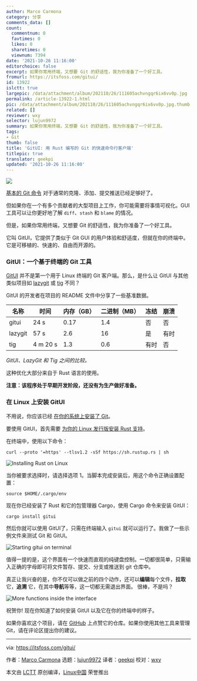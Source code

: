```yaml
---
author: Marco Carmona
category: 分享
comments_data: []
count:
  commentnum: 0
  favtimes: 0
  likes: 0
  sharetimes: 0
  viewnum: 7394
date: '2021-10-26 11:16:00'
editorchoice: false
excerpt: 如果你常用终端，又想要 Git 的舒适性，我为你准备了一个好工具。
fromurl: https://itsfoss.com/gitui/
id: 13922
islctt: true
largepic: /data/attachment/album/202110/26/111605achvngqr6ix6vv0p.jpg
permalink: /article-13922-1.html
pic: /data/attachment/album/202110/26/111605achvngqr6ix6vv0p.jpg.thumb.jpg
related: []
reviewer: wxy
selector: lujun9972
summary: 如果你常用终端，又想要 Git 的舒适性，我为你准备了一个好工具。
tags:
- Git
thumb: false
title: 'GitUI: 用 Rust 编写的 Git 的快速命令行客户端'
titlepic: true
translator: geekpi
updated: '2021-10-26 11:16:00'
---
```


![](/data/attachment/album/202110/26/111605achvngqr6ix6vv0p.jpg)


[基本的 Git 命令](https://itsfoss.com/basic-git-commands-cheat-sheet/) 对于通常的克隆、添加、提交推送已经足够好了。


但如果你在一个有多个贡献者的大型项目上工作，你可能需要将事情可视化。GUI 工具可以让你更好地了解 `diff`、`stash` 和 `blame` 的情况。


但是，如果你常用终端，又想要 Git 的舒适性，我为你准备了一个好工具。


它叫 GitUI，它提供了类似于 Git GUI 的用户体验和舒适度，但就在你的终端中。它是可移植的、快速的、自由而开源的。


### GitUI：一个基于终端的 Git 工具


[GitUI](https://github.com/Extrawurst/gitui) 并不是第一个用于 Linux 终端的 Git 客户端。那么，是什么让 GitUI 与其他类似项目如 [lazygit](https://github.com/jesseduffield/lazygit) 或 [tig](https://jonas.github.io/tig/) 不同？


GitUI 的开发者在项目的 README 文件中分享了一些基准数据。




| 名称 | 时间 | 内存（GB） | 二进制（MB） | 冻结 | 崩溃 |
| --- | --- | --- | --- | --- | --- |
| gitui | 24 s | 0.17 | 1.4 | 否 | 否 |
| lazygit | 57 s | 2.6 | 16 | 是 | 有时 |
| tig | 4 m 20 s | 1.3 | 0.6 | 有时 | 否 |


*GitUI、LazyGit 和 Tig 之间的比较。*


这种优化大部分来自于 Rust 语言的使用。


**注意：该程序处于早期开发阶段，还没有为生产做好准备。**


### 在 Linux 上安装 GitUI


不用说，你应该已经 [在你的系统上安装了 Git](https://itsfoss.com/install-git-ubuntu/)。


要使用 GitUI，首先需要 [为你的 Linux 发行版安装 Rust 支持](https://itsfoss.com/install-rust-cargo-ubuntu-linux/)。


在终端中，使用以下命令：



```
curl --proto '=https' --tlsv1.2 -sSf https://sh.rustup.rs | sh

```

![Installing Rust on Linux](/data/attachment/album/202110/26/111616fygydi5uwwiyyrnr.png)


当你被要求选择时，请选择选项 1。当脚本完成安装后，用这个命令正确设置配置：



```
source $HOME/.cargo/env

```

现在你已经安装了 Rust 和它的包管理器 Cargo，使用 Cargo 命令来安装 GitUI：



```
cargo install gitui

```

然后你就可以使用 GitUI了，只需在终端输入 `gitui` 就可以运行了。我做了一些示例文件来测试 Git 和 GitUI。


![Starting gitui on terminal](/data/attachment/album/202110/26/111617b8l00of2zay9egoy.png)


值得一提的是，这个界面有一个快速而直观的纯键盘控制。一切都很简单，只需输入正确的字母即可将文件暂存、提交、分支或推送到 git 仓库中。


真正让我兴奋的是，你不仅可以做之前的四个动作，还可以**编辑**每个文件，**拉取**它，**追溯** 它，在其中**导航**等等，这一切都无需退出界面。 很棒，不是吗？


![More functions inside the interface](/data/attachment/album/202110/26/111617ioe13ez64fsv764s.png)


祝贺你! 现在你知道了如何安装 GitUI 以及它在你的终端中的样子。


如果你喜欢这个项目，请在 [GitHub](https://github.com/Extrawurst/gitui) 上点赞它的仓库。如果你使用其他工具来管理 Git，请在评论区提出你的建议。




---


via: <https://itsfoss.com/gitui/>


作者：[Marco Carmona](https://itsfoss.com/author/marco/) 选题：[lujun9972](https://github.com/lujun9972) 译者：[geekpi](https://github.com/geekpi) 校对：[wxy](https://github.com/wxy)


本文由 [LCTT](https://github.com/LCTT/TranslateProject) 原创编译，[Linux中国](https://linux.cn/) 荣誉推出